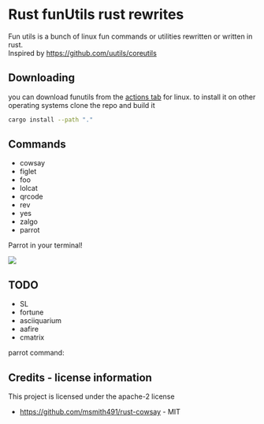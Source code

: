 # Rust funUtils rust rewrites

Fun utils is a bunch of linux fun commands or utilities rewritten or written in rust.  
Inspired by https://github.com/uutils/coreutils

## Downloading

you can download funutils from the [actions tab](https://github.com/Tricked-dev/funutils/actions) for linux.
to install it on other operating systems clone the repo and build it

```sh
cargo install --path "."
```

## Commands

- cowsay
- figlet
- foo
- lolcat
- qrcode
- rev
- yes
- zalgo
- parrot

Parrot in your terminal!

![](media/PARROT.gif)

## TODO

- SL
- fortune
- asciiquarium
- aafire
- cmatrix

parrot command:

## Credits - license information

This project is licensed under the apache-2 license

- https://github.com/msmith491/rust-cowsay - MIT
